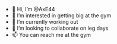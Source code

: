 - 👋 Hi, I’m @AxE44
- 👀 I’m interested in getting big at the gym
- 🌱 I’m currently working out
- 💞️ I’m looking to collaborate on leg days
- 📫 You can reach me at the gym

<!---
AxE44/AxE44 is a ✨ special ✨ repository because its `README.md` (this file) appears on your GitHub profile.
You can click the Preview link to take a look at your changes.
--->
